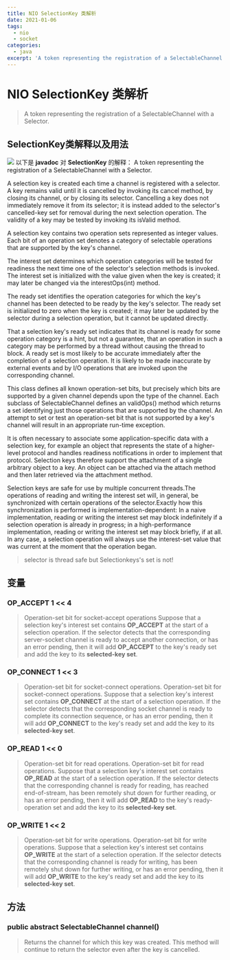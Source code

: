 ```yaml
---
title: NIO SelectionKey 类解析
date: 2021-01-06
tags: 
  - nio
  - socket
categories: 
  - java
excerpt: 'A token representing the registration of a SelectableChannel with a Selector.....'  
---
```



# NIO SelectionKey 类解析
>  A token representing the registration of a SelectableChannel with a Selector.


<!-- toc -->


## SelectionKey类解释以及用法

![](./_image/2021/969959BD-AB3E-4F9B-9133-ACDF5C67AEF6.png)
以下是 **javadoc** 对 **SelectionKey** 的解释：
A token representing the registration of a SelectableChannel with a Selector.

A selection key is created each time a channel is registered with a selector. A key remains valid until it is cancelled by invoking its cancel method, by closing its channel, or by closing its selector. Cancelling a key does not immediately remove it from its selector; it is instead added to the selector's cancelled-key set for removal during the next selection operation. The validity of a key may be tested by invoking its isValid method.

A selection key contains two operation sets represented as integer values. Each bit of an operation set denotes a category of selectable operations that are supported by the key's channel.

The interest set determines which operation categories will be tested for readiness the next time one of the selector's selection methods is invoked. The interest set is initialized with the value given when the key is created; it may later be changed via the interestOps(int) method.

The ready set identifies the operation categories for which the key's channel has been detected to be ready by the key's selector. The ready set is initialized to zero when the key is created; it may later be updated by the selector during a selection operation, but it cannot be updated directly.

That a selection key's ready set indicates that its channel is ready for some operation category is a hint, but not a guarantee, that an operation in such a category may be performed by a thread without causing the thread to block. A ready set is most likely to be accurate immediately after the completion of a selection operation. It is likely to be made inaccurate by external events and by I/O operations that are invoked upon the corresponding channel.

This class defines all known operation-set bits, but precisely which bits are supported by a given channel depends upon the type of the channel. Each subclass of SelectableChannel defines an validOps() method which returns a set identifying just those operations that are supported by the channel. An attempt to set or test an operation-set bit that is not supported by a key's channel will result in an appropriate run-time exception.

It is often necessary to associate some application-specific data with a selection key, for example an object that represents the state of a higher-level protocol and handles readiness notifications in order to implement that protocol. Selection keys therefore support the attachment of a single arbitrary object to a key. An object can be attached via the attach method and then later retrieved via the attachment method.

Selection keys are safe for use by multiple concurrent threads.The operations of reading and writing the interest set will, in general, be synchronized with certain operations of the selector.Exactly how this synchronization is performed is implementation-dependent: In a naive implementation, reading or writing the interest set may block indefinitely if a selection operation is already in progress; in a high-performance implementation, reading or writing the interest set may block briefly, if at all. In any case, a selection operation will always use the interest-set value that was current at the moment that the operation began.


> selector is thread safe but Selectionkeys's set is not!

## 变量
### **OP_ACCEPT**  1 << 4
>  Operation-set bit for socket-accept operations
Suppose that a selection key's interest set contains **OP_ACCEPT** at the start of a selection operation. If the selector detects that the corresponding server-socket channel is ready to accept another connection, or has an error pending, then it will add **OP_ACCEPT** to the key's ready set and add the key to its **selected-key set**.

### **OP_CONNECT** 1 << 3
> Operation-set bit for socket-connect operations.
Operation-set bit for socket-connect operations.
Suppose that a selection key's interest set contains **OP_CONNECT** at the start of a selection operation. If the selector detects that the corresponding socket channel is ready to complete its connection sequence, or has an error pending, then it will add **OP_CONNECT** to the key's ready set and add the key to its **selected-key set**.

### **OP_READ** 1 << 0
> Operation-set bit for read operations.
Operation-set bit for read operations.
Suppose that a selection key's interest set contains **OP_READ** at the start of a selection operation. If the selector detects that the corresponding channel is ready for reading, has reached end-of-stream, has been remotely shut down for further reading, or has an error pending, then it will add **OP_READ** to the key's ready-operation set and add the key to its **selected-key set**.
### **OP_WRITE** 1 << 2
>  Operation-set bit for write operations.
Operation-set bit for write operations.
Suppose that a selection key's interest set contains **OP_WRITE** at the start of a selection operation. If the selector detects that the corresponding channel is ready for writing, has been remotely shut down for further writing, or has an error pending, then it will add **OP_WRITE** to the key's ready set and add the key to its **selected-key set**.

## 方法
### **public abstract SelectableChannel channel()**
>  Returns the channel for which this key was created.
 This method will continue to return the selector even after the key is cancelled.
